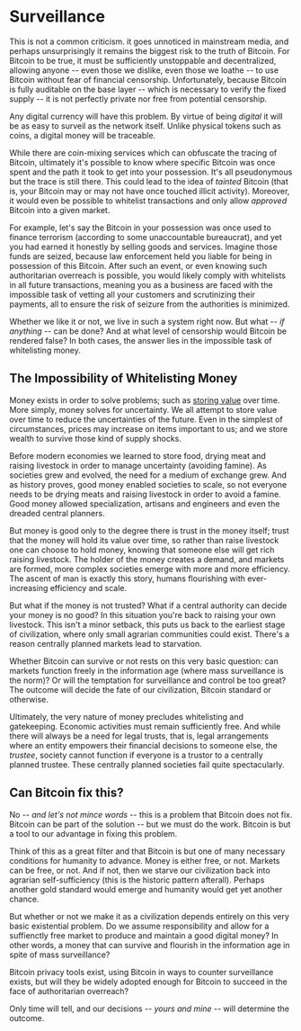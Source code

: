 # Surveillance

This is not a common criticism.
it goes unnoticed in mainstream media,
 and perhaps unsurprisingly it remains the
 biggest risk to the truth of Bitcoin.
For Bitcoin to be true, it must be sufficiently
 unstoppable and decentralized, allowing anyone
 -- even those we dislike, even those we loathe --
 to use Bitcoin without fear of
 financial censorship.
Unfortunately, because Bitcoin is fully
 auditable on the base layer
 -- which is necessary to verify the fixed supply --
 it is not perfectly private nor free
 from potential censorship.

Any digital currency will have this problem.
By virtue of being *digital* it will be
 as easy to surveil as the network itself.
Unlike physical tokens such as coins,
 a digital money will be traceable.

While there are coin-mixing services which can
 obfuscate the tracing of Bitcoin,
 ultimately it's possible to know
 where specific Bitcoin was once spent and
 the path it took to get into your possession.
It's all pseudonymous but the trace is still there.
This could lead to the idea of *tainted* Bitcoin
 (that is, your Bitcoin may or may not have once
 touched illicit activity).
Moreover, it would even be possible to whitelist
 transactions and only allow *approved*
 Bitcoin into a given market.

For example, let's say the Bitcoin in your
 possession was once used to finance terrorism
 (according to some unaccountable bureaucrat),
 and yet you had earned it honestly by
 selling goods and services.
Imagine those funds are seized,
 because law enforcement held you liable for
 being in possession of this Bitcoin.
After such an event, or even knowing
 such authoritarian overreach is possible,
 you would likely comply with whitelists
 in all future transactions, meaning you as
 a business are faced with the impossible task
 of vetting all your customers and scrutinizing
 their payments, all to ensure the
 risk of seizure from the authorities is
 minimized.

Whether we like it or not, we live in such
 a system right now.
But what -- *if anything* -- can be done?
And at what level of censorship would
 Bitcoin be rendered false?
In both cases, the answer lies in the impossible
 task of whitelisting money.


## The Impossibility of Whitelisting Money

Money exists in order to solve
 problems; such as
 [storing value](../bitcoin-as-money/store-of-value.md)
 over time.
More simply, money solves for uncertainty.
We all attempt to store value over time
 to reduce the
 uncertainties of the future.
Even in the simplest of circumstances,
 prices may increase on items important to us;
 and we store wealth to survive those kind
 of supply shocks.

Before modern economies we learned to
 store food, drying meat and raising 
 livestock in order to manage uncertainty
 (avoiding famine).
As societies grew and evolved, the need
 for a medium of exchange grew.
And as history proves,
 good money enabled societies to scale,
 so not everyone needs to be
 drying meats and raising 
 livestock in order to avoid a famine.
Good money allowed specialization, artisans
 and engineers and even the dreaded
 central planners.

But money is good only
 to the degree there is trust in the money itself;
 trust that the money will hold its value over
 time, so rather than raise livestock one
 can choose to hold money, knowing that 
 someone else will get rich raising livestock.
The holder of the money creates a demand,
 and markets are formed, more complex
 societies emerge with more and more efficiency.
The ascent of man is exactly this story,
 humans flourishing with ever-increasing
 efficiency and scale.

But what if the money is not trusted?
What if a central authority can decide
 your money is no good?
In this situation you're back to raising
 your own livestock.
This isn't a minor setback,
 this puts us back to the earliest
 stage of civilization, where
 only small agrarian communities
 could exist.
There's a reason centrally planned
 markets lead to starvation.

Whether Bitcoin can survive or not rests
 on this very basic question:
 can markets function freely
 in the information age
 (where mass surveillance is the norm)?
Or will the temptation for
 surveillance and control
 be too great?
The outcome will decide the
 fate of our civilization,
 Bitcoin standard or otherwise.

Ultimately, the very nature of money
 precludes whitelisting and gatekeeping.
Economic activities must remain
 sufficiently free.
And while there will always
 be a need for legal trusts, that is,
 legal arrangements where an entity
 empowers their financial decisions
 to someone else, the *trustee*,
 society cannot function
 if everyone is a trustor to
 a centrally planned trustee.
These centrally planned societies
 fail
 quite
 spectacularly.


## Can Bitcoin fix this?

No -- *and let's not mince words* --
 this is a problem that
 Bitcoin does not fix.
Bitcoin can be part of the 
 solution -- but we must do
 the work.
Bitcoin is but a tool to our
 advantage in fixing this problem.

Think of this as a 
 great filter
 and that Bitcoin is but
 one of many necessary
 conditions for humanity
 to advance.
Money is either free, or not.
Markets can be free, or not.
And if not, then we starve
 our civilization back into
 agrarian self-sufficiency
 (this is the historic pattern afterall).
Perhaps another gold standard
 would emerge and humanity
 would get yet another chance.

But whether or not we make it
 as a civilization depends
 entirely on this very 
 basic existential problem.
Do we assume responsibility
 and allow
 for a suffienctly free market
 to produce and maintain
 a good digital money?
In other words, a money that
 can survive and flourish in the
 information age in spite of mass
 surveillance?

Bitcoin privacy tools exist,
 using Bitcoin in ways to counter
 surveillance exists, but
 will they be widely adopted
 enough for Bitcoin to succeed
 in the face of authoritarian
 overreach?

Only time will tell, and our decisions
 -- *yours and mine* -- will determine the outcome.



